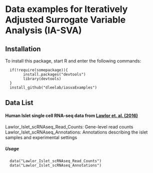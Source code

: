 # Data examples for Iteratively Adjusted Surrogate Variable Analysis (IA-SVA) 





## Installation

To install this package, start R and enter the following commands:

      if(!require(somepackage)){
            install.packages("devtools")
            library(devtools)
      }
      install_github("dleelab/iasvaExamples")
      




## Data List


#### Human Islet single cell RNA-seq data from [Lawlor et. al. (2016)](http://genome.cshlp.org/content/early/2017/01/16/gr.212720.116)

Lawlor_Islet_scRNAseq_Read_Counts: Gene-level read counts  
Lawlor_Islet_scRNAseq_Annotations: Annotations describing the islet samples and experimental settings


##### Usage
      data("Lawlor_Islet_scRNAseq_Read_Counts")
      data("Lawlor_Islet_scRNAseq_Annotations")
